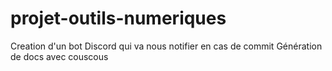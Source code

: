 # projet-outils-numeriques
Creation d'un bot Discord qui va nous notifier en cas de commit
Génération de docs avec couscous
